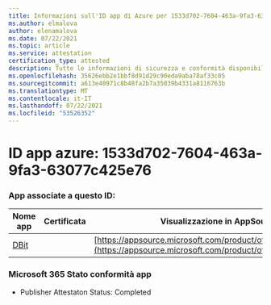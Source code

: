 ```yaml
---
title: Informazioni sull'ID app di Azure per 1533d702-7604-463a-9fa3-63077c425e76
ms.author: elmalova
author: elenamalova
ms.date: 07/22/2021
ms.topic: article
ms.service: attestation
certification_type: attested
description: Tutte le informazioni di sicurezza e conformità disponibili per 1533d702-7604-463a-9fa3-63077c425e76.
ms.openlocfilehash: 35626ebb2e1bbf8d91d29c90eda9aba78af33c05
ms.sourcegitcommit: a613e40971c8b48fa2b7a35039b4331a8116763b
ms.translationtype: MT
ms.contentlocale: it-IT
ms.lasthandoff: 07/22/2021
ms.locfileid: "53526352"
---
```

# <a name="azure-app-id-1533d702-7604-463a-9fa3-63077c425e76"></a>ID app azure: 1533d702-7604-463a-9fa3-63077c425e76


### <a name="apps-associated-with-this-id"></a>App associate a questo ID:
| **Nome app** | **Certificata** | **Visualizzazione in AppSource** |
|--------------|---------------|-----------------------|
| [DBit](https://docs.microsoft.com/microsoft-365-app-certification/forward/WA200001536) |  | [https://appsource.microsoft.com/product/office/WA200001536](https://appsource.microsoft.com/product/office/WA200001536) |

### <a name="microsoft-365-app-compliance-status"></a>Microsoft 365 Stato conformità app
- Publisher Attestaton Status: Completed
